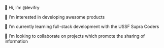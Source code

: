 👋  Hi, I’m @levifry

👀  I’m interested in developing awesome products

🌱  I’m currently learning full-stack development with the USSF Supra Coders

💞️  I’m looking to collaborate on projects which promote the sharing of information
